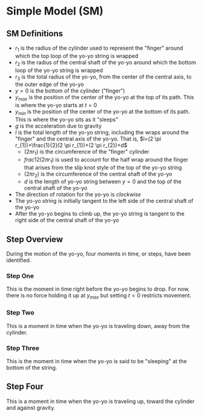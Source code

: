 # Simple Model (SM)
## SM Definitions
- $r_1$ is the radius of the cylinder used to represent the "finger" around which the top loop of the yo-yo string is wrapped
- $r_2$ is the radius of the central shaft of the yo-yo around which the bottom loop of the yo-yo string is wrapped
- $r_3$ is the total radius of the yo-yo, from the center of the central axis, to the outer edge of the yo-yo
- $y=0$ is the bottom of the cylinder ("finger")
- $y_{max}$ is the position of the center of the yo-yo at the top of its path. This is where the yo-yo starts at $t=0$
- $y_{min}$ is the position of the center of the yo-yo at the bottom of its path. This is where the yo-yo sits as it "sleeps"
- $g$ is the acceleration due to gravity
- $l$ is the total length of the yo-yo string, including the wraps around the "finger" and the central axis of the yo-yo. That is, $l=(2 \pi r_{1})+\frac{1}{2}(2 \pi r_{1})+(2 \pi r_{2})+d$
  - $(2 \pi r_{1})$ is the circumference of the "finger" cylinder
  - $frac{1}{2}(2 \pi r_{1})$ is used to account for the half wrap around the finger that arises from the slip knot style of the top of the yo-yo string
  - $(2 \pi r_{2})$ is the circumference of the central shaft of the yo-yo
  - $d$ is the length of yo-yo string between $y=0$ and the top of the central shaft of the yo-yo
- The direction of rotation for the yo-yo is *clockwise*
- The yo-yo string is initially tangent to the left side of the central shaft of the yo-yo
- After the yo-yo begins to climb up, the yo-yo string is tangent to the right side of the central shaft of the yo-yo

## Step Overview
During the motion of the yo-yo, four moments in time, or steps, have been identified.

### Step One
This is the moment in time right before the yo-yo begins to drop. For now, there is no force holding it up at ${y_{max}}$ but setting ${t=0}$ restricts movement. 

### Step Two
This is a moment in time when the yo-yo is traveling down, away from the cylinder.

### Step Three
This is the moment in time when the yo-yo is said to be "sleeping" at the bottom of the string.

## Step Four
This is a moment in time when the yo-yo is traveling up, toward the cylinder and against gravity.